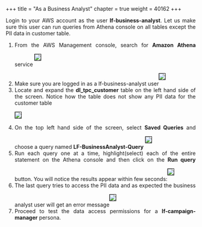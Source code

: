 +++
title = "As a Business Analyst"
chapter = true
weight = 40162
+++

<div style="text-align: justify">
   Login to your AWS account as the user <b>lf-business-analyst</b>. Let us make sure this user can run queries from Athena console on all tables except the PII data in customer table.
  <ol>
    <li>From the AWS Management console, search for <b>Amazon Athena</b> service <img src="/images/Query-AthenaService-search.png" style="margin:15px 0px; border:1px solid black"/>
    </li>
    <li>Make sure you are logged in as a lf-business-analyst user<img src="/images/business-analyst-view.png" style="margin:15px 0px; border:1px solid black"/>
    </li>
    <li>Locate and expand the <b>dl_tpc_customer</b> table on the left hand side of the screen. Notice how the table does not show any PII data for the customer table</li><img src="/images/business-analyst-noPII.png" style="margin:15px 0px; border:1px solid black"/>
    <li>On the top left hand side of the screen, select <b>Saved Queries</b> and choose a query named <b>LF-BusinessAnalyst-Query</b> <img src="/images/business-analyst-queries.png" style="margin:15px 0px; border:1px solid black"/>
    </li>
    <li>Run each query one at a time, highlight(select) each of the entire statement on the Athena console and then click on the <b>Run query</b> button. You will notice the results appear within few seconds:<img src="/images/business-analyst-query-success.png" style="margin:15px 0px; border:1px solid black"/>
    </li>
    <li>The last query tries to access the PII data and as expected the business analyst user will get an error message<img src="/images/business-analyst-query-failure.png" style="margin:15px 0px; border:1px solid black"/></li>
    <li>Proceed to test the data access permissions for a <b>lf-campaign-manager</b> persona.</li>
  </ol>
</div>
